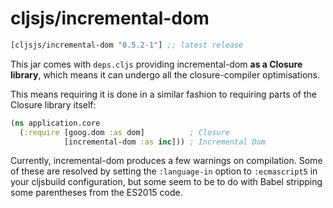 # cljsjs/incremental-dom

[](dependency)
```clojure
[cljsjs/incremental-dom "0.5.2-1"] ;; latest release
```
[](/dependency)

This jar comes with `deps.cljs` providing incremental-dom **as a Closure library**, which means it can undergo all the closure-compiler optimisations.

This means requiring it is done in a similar fashion to requiring parts of the Closure library itself:

```clojure
(ns application.core
  (:require [goog.dom :as dom]          ; Closure
            [incremental-dom :as inc])) ; Incremental Dom
```

Currently, incremental-dom produces a few warnings on compilation. Some of these are resolved by setting the `:language-in` option to `:ecmascript5` in your cljsbuild configuration, but some seem to be to do with Babel stripping some parentheses from the ES2015 code.
